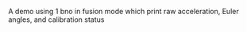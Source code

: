 A demo using 1 bno in fusion mode which print raw acceleration, Euler angles, and calibration status
